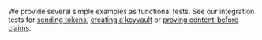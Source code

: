 We provide several simple examples as functional tests. See our integration tests for [sending tokens](../test/integration/hydra_test.dart), [creating a keyvault](../test/integration/vault_test.dart) or [proving content-before claims](../test/integration/before_proof_test.dart).